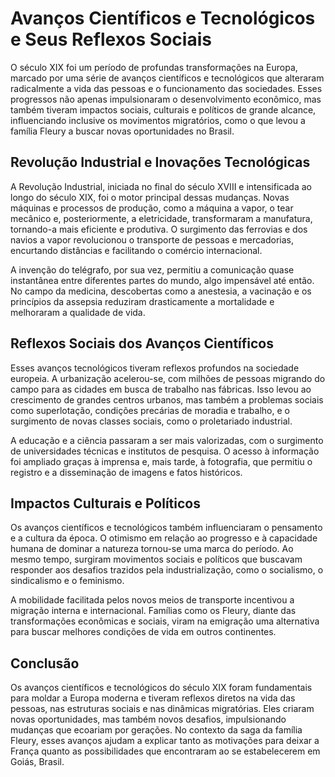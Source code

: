 # Avanços Científicos e Tecnológicos e Seus Reflexos Sociais

O século XIX foi um período de profundas transformações na Europa, marcado por uma série de avanços científicos e tecnológicos que alteraram radicalmente a vida das pessoas e o funcionamento das sociedades. Esses progressos não apenas impulsionaram o desenvolvimento econômico, mas também tiveram impactos sociais, culturais e políticos de grande alcance, influenciando inclusive os movimentos migratórios, como o que levou a família Fleury a buscar novas oportunidades no Brasil.

## Revolução Industrial e Inovações Tecnológicas

A Revolução Industrial, iniciada no final do século XVIII e intensificada ao longo do século XIX, foi o motor principal dessas mudanças. Novas máquinas e processos de produção, como a máquina a vapor, o tear mecânico e, posteriormente, a eletricidade, transformaram a manufatura, tornando-a mais eficiente e produtiva. O surgimento das ferrovias e dos navios a vapor revolucionou o transporte de pessoas e mercadorias, encurtando distâncias e facilitando o comércio internacional.

A invenção do telégrafo, por sua vez, permitiu a comunicação quase instantânea entre diferentes partes do mundo, algo impensável até então. No campo da medicina, descobertas como a anestesia, a vacinação e os princípios da assepsia reduziram drasticamente a mortalidade e melhoraram a qualidade de vida.

## Reflexos Sociais dos Avanços Científicos

Esses avanços tecnológicos tiveram reflexos profundos na sociedade europeia. A urbanização acelerou-se, com milhões de pessoas migrando do campo para as cidades em busca de trabalho nas fábricas. Isso levou ao crescimento de grandes centros urbanos, mas também a problemas sociais como superlotação, condições precárias de moradia e trabalho, e o surgimento de novas classes sociais, como o proletariado industrial.

A educação e a ciência passaram a ser mais valorizadas, com o surgimento de universidades técnicas e institutos de pesquisa. O acesso à informação foi ampliado graças à imprensa e, mais tarde, à fotografia, que permitiu o registro e a disseminação de imagens e fatos históricos.

## Impactos Culturais e Políticos

Os avanços científicos e tecnológicos também influenciaram o pensamento e a cultura da época. O otimismo em relação ao progresso e à capacidade humana de dominar a natureza tornou-se uma marca do período. Ao mesmo tempo, surgiram movimentos sociais e políticos que buscavam responder aos desafios trazidos pela industrialização, como o socialismo, o sindicalismo e o feminismo.

A mobilidade facilitada pelos novos meios de transporte incentivou a migração interna e internacional. Famílias como os Fleury, diante das transformações econômicas e sociais, viram na emigração uma alternativa para buscar melhores condições de vida em outros continentes.

## Conclusão

Os avanços científicos e tecnológicos do século XIX foram fundamentais para moldar a Europa moderna e tiveram reflexos diretos na vida das pessoas, nas estruturas sociais e nas dinâmicas migratórias. Eles criaram novas oportunidades, mas também novos desafios, impulsionando mudanças que ecoariam por gerações. No contexto da saga da família Fleury, esses avanços ajudam a explicar tanto as motivações para deixar a França quanto as possibilidades que encontraram ao se estabelecerem em Goiás, Brasil.